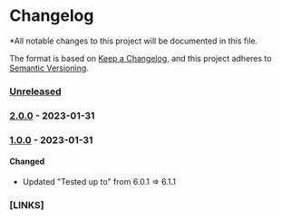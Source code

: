 <!-- This file is maintained using the changelogger cli tool. Do not modify this file by hand.-->
# Changelog
*All notable changes to this project will be documented in this file.

The format is based on [Keep a Changelog](https://keepachangelog.com/en/1.0.0/),
and this project adheres to [Semantic Versioning](https://semver.org/spec/v2.0.0.html).

### [Unreleased]

### [2.0.0] - 2023-01-31

### [1.0.0] - 2023-01-31

#### Changed

- Updated "Tested up to" from 6.0.1 => 6.1.1

### [LINKS]

[Unreleased]: https://github.com/klaviyo/woocommerce-klaviyo/compare/2.0.0...HEAD
[2.0.0]: https://github.com/klaviyo/woocommerce-klaviyo/compare/1.0.0...2.0.0
[1.0.0]: https://github.com/award28/changelogger/commit/a284a424df9fe41121f5101b9a9471aa91fad7c4

